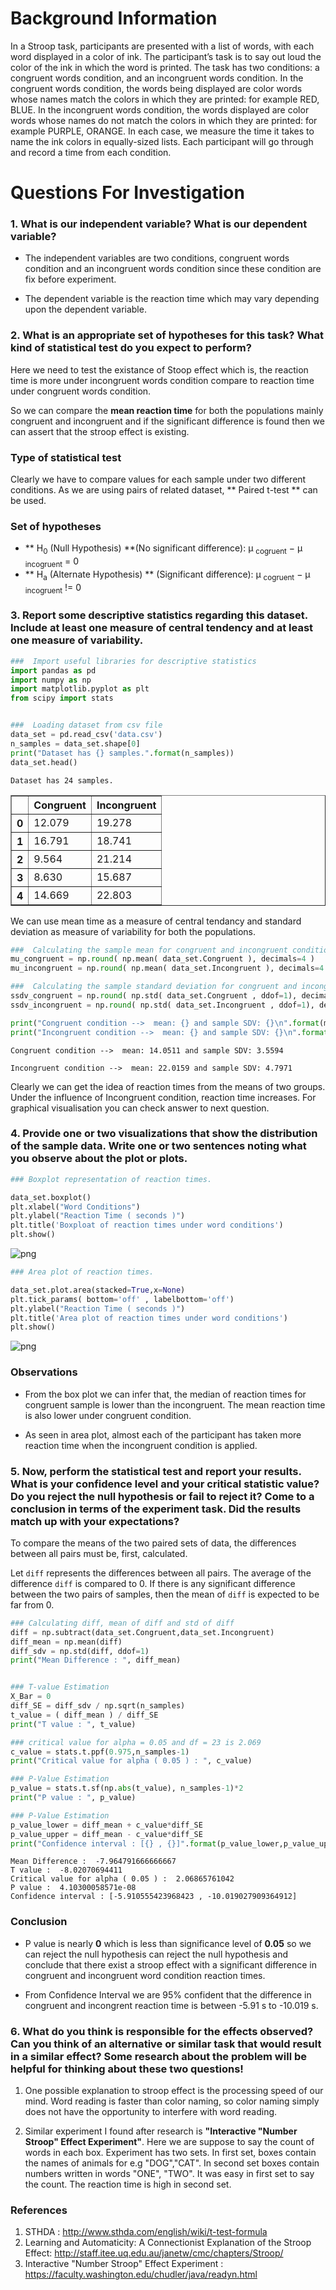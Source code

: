 
# Background Information

In a Stroop task, participants are presented with a list of words, with each word displayed in a color of ink. The participant’s task is to say out loud the color of the ink in which the word is printed. The task has two conditions: a congruent words condition, and an incongruent words condition. In the congruent words condition, the words being displayed are color words whose names match the colors in which they are printed: for example RED, BLUE. In the incongruent words condition, the words displayed are color words whose names do not match the colors in which they are printed: for example PURPLE, ORANGE. In each case, we measure the time it takes to name the ink colors in equally-sized lists. Each participant will go through and record a time from each condition.

# Questions For Investigation

### 1. What is our independent variable? What is our dependent variable?

* The independent variables are two conditions, congruent words condition and an incongruent words condition since these condition are fix before experiment.

* The dependent variable is the reaction time which may vary depending upon the dependent variable.

### 2. What is an appropriate set of hypotheses for this task? What kind of statistical test do you expect to perform? 

Here we need to test the existance of Stoop effect which is, the reaction time is more under incongruent words condition compare to reaction time under congruent words condition.

So we can compare the **mean reaction time** for both the populations mainly congruent and incongruent and if the significant difference is found then we can assert that the stroop effect is existing.

### Type of statistical test

Clearly we have to compare values for each sample under two different conditions. As we are using pairs of related dataset, ** Paired t-test ** can be used.

### Set of hypotheses
* ** H<sub>0</sub> (Null Hypothesis) **(No significant difference): μ <sub>cogruent</sub> − μ <sub>incogruent</sub> = 0 
* ** H<sub>a</sub> (Alternate Hypothesis) ** (Significant difference): μ <sub>cogruent</sub> − μ <sub>incogruent</sub> != 0 




### 3. Report some descriptive statistics regarding this dataset. Include at least one measure of central tendency and at least one measure of variability.
 


```python
###  Import useful libraries for descriptive statistics
import pandas as pd
import numpy as np
import matplotlib.pyplot as plt
from scipy import stats


###  Loading dataset from csv file
data_set = pd.read_csv('data.csv')
n_samples = data_set.shape[0]
print("Dataset has {} samples.".format(n_samples))
data_set.head()

```

    Dataset has 24 samples.





<div>
<style>
    .dataframe thead tr:only-child th {
        text-align: right;
    }

    .dataframe thead th {
        text-align: left;
    }

    .dataframe tbody tr th {
        vertical-align: top;
    }
</style>
<table border="1" class="dataframe">
  <thead>
    <tr style="text-align: right;">
      <th></th>
      <th>Congruent</th>
      <th>Incongruent</th>
    </tr>
  </thead>
  <tbody>
    <tr>
      <th>0</th>
      <td>12.079</td>
      <td>19.278</td>
    </tr>
    <tr>
      <th>1</th>
      <td>16.791</td>
      <td>18.741</td>
    </tr>
    <tr>
      <th>2</th>
      <td>9.564</td>
      <td>21.214</td>
    </tr>
    <tr>
      <th>3</th>
      <td>8.630</td>
      <td>15.687</td>
    </tr>
    <tr>
      <th>4</th>
      <td>14.669</td>
      <td>22.803</td>
    </tr>
  </tbody>
</table>
</div>



We can use mean time as a measure of central tendancy and standard deviation as measure of variability for both the populations.


```python
###  Calculating the sample mean for congruent and incongruent condition.
mu_congruent = np.round( np.mean( data_set.Congruent ), decimals=4 )
mu_incongruent = np.round( np.mean( data_set.Incongruent ), decimals=4 )

###  Calculating the sample standard deviation for congruent and incongruent condition.
ssdv_congruent = np.round( np.std( data_set.Congruent , ddof=1), decimals=4 )
ssdv_incongruent = np.round( np.std( data_set.Incongruent , ddof=1), decimals=4 )

print("Congruent condition -->  mean: {} and sample SDV: {}\n".format(mu_congruent,ssdv_congruent))
print("Incongruent condition -->  mean: {} and sample SDV: {}\n".format(mu_incongruent,ssdv_incongruent))
```

    Congruent condition -->  mean: 14.0511 and sample SDV: 3.5594
    
    Incongruent condition -->  mean: 22.0159 and sample SDV: 4.7971
    


Clearly we can get the idea of reaction times from the means of two groups. Under the influence of Incongruent condition, reaction time increases. For graphical visualisation you can check answer to next question. 

### 4. Provide one or two visualizations that show the distribution of the sample data. Write one or two sentences noting what you observe about the plot or plots.


```python
### Boxplot representation of reaction times.

data_set.boxplot()
plt.xlabel("Word Conditions")
plt.ylabel("Reaction Time ( seconds )")
plt.title('Boxploat of reaction times under word conditions')
plt.show()
```


![png](output_10_0.png)



```python
### Area plot of reaction times.

data_set.plot.area(stacked=True,x=None)
plt.tick_params( bottom='off' , labelbottom='off')
plt.ylabel("Reaction Time ( seconds )")
plt.title('Area plot of reaction times under word conditions')
plt.show()
```


![png](output_11_0.png)


### Observations

* From the box plot we can infer that, the median of reaction times for congruent sample is lower than the incongruent. The mean reaction time is also lower under congruent condition. 

* As seen in area plot, almost each of the participant has taken more reaction time when the incongruent condition is applied.

### 5. Now, perform the statistical test and report your results. What is your confidence level and your critical statistic value? Do you reject the null hypothesis or fail to reject it? Come to a conclusion in terms of the experiment task. Did the results match up with your expectations?

To compare the means of the two paired sets of data, the differences between all pairs must be, first, calculated.

Let ``diff`` represents the differences between all pairs. The average of the difference ``diff`` is compared to 0. If there is any significant difference between the two pairs of samples, then the mean of ``diff`` is expected to be far from 0.


```python
### Calculating diff, mean of diff and std of diff
diff = np.subtract(data_set.Congruent,data_set.Incongruent)
diff_mean = np.mean(diff)
diff_sdv = np.std(diff, ddof=1)
print("Mean Difference : ", diff_mean)


### T-value Estimation
X_Bar = 0
diff_SE = diff_sdv / np.sqrt(n_samples)
t_value = ( diff_mean ) / diff_SE
print("T value : ", t_value)

### critical value for alpha = 0.05 and df = 23 is 2.069
c_value = stats.t.ppf(0.975,n_samples-1)
print("Critical value for alpha ( 0.05 ) : ", c_value)

### P-Value Estimation
p_value = stats.t.sf(np.abs(t_value), n_samples-1)*2
print("P value : ", p_value)

### P-Value Estimation
p_value_lower = diff_mean + c_value*diff_SE
p_value_upper = diff_mean - c_value*diff_SE
print("Confidence interval : [{} , {}]".format(p_value_lower,p_value_upper))
```

    Mean Difference :  -7.964791666666667
    T value :  -8.02070694411
    Critical value for alpha ( 0.05 ) :  2.06865761042
    P value :  4.10300058571e-08
    Confidence interval : [-5.910555423968423 , -10.019027909364912]


### Conclusion

*  P value is nearly **0** which is less than significance level of **0.05** so we can reject the  null hypothesis can reject the null hypothesis and conclude that there exist a stroop effect with a significant difference in congruent and incongruent word condition reaction times.

* From Confidence Interval we are 95% confident that the difference in congruent and incongrent reaction time is between -5.91 s to -10.019 s. 

### 6. What do you think is responsible for the effects observed? Can you think of an alternative or similar task that would result in a similar effect? Some research about the problem will be helpful for thinking about these two questions!

1. One possible explanation to stroop effect is the processing speed of our mind. Word reading is faster than color naming, so color naming simply does not have the opportunity to interfere with word reading.

2. Similar experiment I found after research is **"Interactive "Number Stroop" Effect Experiment"**. Here we are suppose to say the count of words in each box. Experiment has two sets. In first set, boxes contain the names of animals for e.g "DOG","CAT". In second set boxes contain numbers written in words "ONE", "TWO". It was easy in first set to say the count. The reaction time is high in second set. 

### References

1. STHDA : http://www.sthda.com/english/wiki/t-test-formula
2. Learning and Automaticity: A Connectionist Explanation of the Stroop Effect: http://staff.itee.uq.edu.au/janetw/cmc/chapters/Stroop/
3. Interactive "Number Stroop" Effect Experiment : https://faculty.washington.edu/chudler/java/readyn.html
